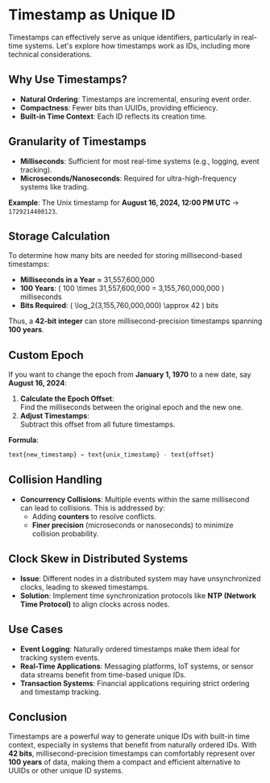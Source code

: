 # Timestamp as Unique ID

Timestamps can effectively serve as unique identifiers, particularly in real-time systems. Let's explore how timestamps work as IDs, including more technical considerations.

## Why Use Timestamps?

- **Natural Ordering**: Timestamps are incremental, ensuring event order.
- **Compactness**: Fewer bits than UUIDs, providing efficiency.
- **Built-in Time Context**: Each ID reflects its creation time.

## Granularity of Timestamps

- **Milliseconds**: Sufficient for most real-time systems (e.g., logging, event tracking).
- **Microseconds/Nanoseconds**: Required for ultra-high-frequency systems like trading.

**Example**: The Unix timestamp for **August 16, 2024, 12:00 PM UTC** → `1729214400123`.

## Storage Calculation

To determine how many bits are needed for storing millisecond-based timestamps:

- **Milliseconds in a Year** ≈ 31,557,600,000
- **100 Years**: \( 100 \times 31,557,600,000 = 3,155,760,000,000 \) milliseconds
- **Bits Required**: \( \log_2(3,155,760,000,000) \approx 42 \) bits

Thus, a **42-bit integer** can store millisecond-precision timestamps spanning **100 years**.

## Custom Epoch

If you want to change the epoch from **January 1, 1970** to a new date, say **August 16, 2024**:

1. **Calculate the Epoch Offset**:  
   Find the milliseconds between the original epoch and the new one.
2. **Adjust Timestamps**:  
   Subtract this offset from all future timestamps.

**Formula**:

```js
text{new_timestamp} = text{unix_timestamp} - text{offset}
```

## Collision Handling

- **Concurrency Collisions**: Multiple events within the same millisecond can lead to collisions. This is addressed by:
  - Adding **counters** to resolve conflicts.
  - **Finer precision** (microseconds or nanoseconds) to minimize collision probability.

## Clock Skew in Distributed Systems

- **Issue**: Different nodes in a distributed system may have unsynchronized clocks, leading to skewed timestamps.
- **Solution**: Implement time synchronization protocols like **NTP (Network Time Protocol)** to align clocks across nodes.

## Use Cases

- **Event Logging**: Naturally ordered timestamps make them ideal for tracking system events.
- **Real-Time Applications**: Messaging platforms, IoT systems, or sensor data streams benefit from time-based unique IDs.
- **Transaction Systems**: Financial applications requiring strict ordering and timestamp tracking.

## Conclusion

Timestamps are a powerful way to generate unique IDs with built-in time context, especially in systems that benefit from naturally ordered IDs. With **42 bits**, millisecond-precision timestamps can comfortably represent over **100 years** of data, making them a compact and efficient alternative to UUIDs or other unique ID systems.
